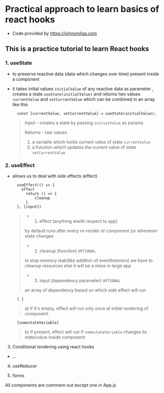 # Practical approach to learn basics of react hooks

- Code provided by https://johnsmilga.com

## This is a practice tutorial to learn React hooks

### 1. useState

- to preserve reactive data (data which changes over time) present inside a component

- it takes initial values `initialValue` of any reactive data as parameter , creates a state `useState(initialValue)` and returns two values `currentValue` and `setCurrentValue` which can be combined in an array like this

        const [currentValue, setCurrentValue] = useState(initialValue);

  > Input - creates a state by passing `initialValue` as params
  >
  > Returns - two values
  >
  > 1.  a variable which holds current value of state `currentValue`
  > 2.  a function which updates the current value of state `setCurrentValue`

### 2. useEffect

- allows us to deal with side effects (effect)

        useEffect(() => {
          effect
            return () => {
                cleanup
            }
        }, [input])

  > - 1. effect (anything wwith respect to app)
  >
  > by default runs after every re-render of component (or whenever state changes
  >
  > - 2. cleanup (function) `OPTIONAL`
  >
  > to stop memory leak(like addition of eventlisteners) we have to cleanup resources else it will be a mess in large app
  >
  > - 3. input (dependency parameter) `OPTIONAL`
  >
  > an array of dependency based on which side effect will run

        [ ]

  > a) if it's empty, effect will run only once at initial rendering of component.

        [somestateVariable]

  > b) if present, effect will run if `somestateVariable` changes its state/value inside component

3. Conditional rendering using react hooks

- ...

4. useReducer

5. forms

All components are comment-out except one in App.js
